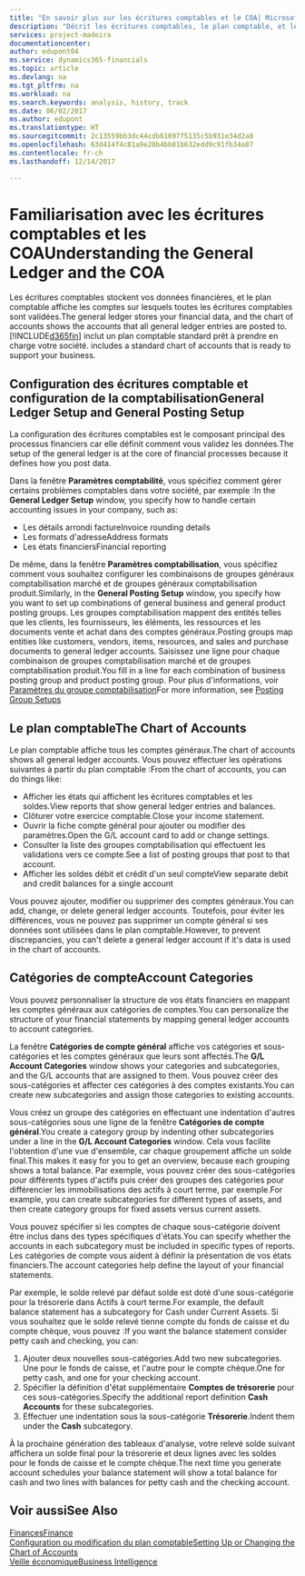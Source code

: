 ```yaml
---
title: "En savoir plus sur les écritures comptables et le COA| Microsoft Docs"
description: "Décrit les écritures comptables, le plan comptable, et les catégories de compte."
services: project-madeira
documentationcenter: 
author: edupont04
ms.service: dynamics365-financials
ms.topic: article
ms.devlang: na
ms.tgt_pltfrm: na
ms.workload: na
ms.search.keywords: analysis, history, track
ms.date: 06/02/2017
ms.author: edupont
ms.translationtype: HT
ms.sourcegitcommit: 2c13559bb3dc44cdb61697f5135c5b931e34d2a8
ms.openlocfilehash: 63d414f4c81a9e20b4bb81b632edd9c91fb34a87
ms.contentlocale: fr-ch
ms.lasthandoff: 12/14/2017

---
```

# <a name="understanding-the-general-ledger-and-the-coa"></a><span data-ttu-id="7b23d-103">Familiarisation avec les écritures comptables et les COA</span><span class="sxs-lookup"><span data-stu-id="7b23d-103">Understanding the General Ledger and the COA</span></span>
<span data-ttu-id="7b23d-104">Les écritures comptables stockent vos données financières, et le plan comptable affiche les comptes sur lesquels toutes les écritures comptables sont validées.</span><span class="sxs-lookup"><span data-stu-id="7b23d-104">The general ledger stores your financial data, and the chart of accounts shows the accounts that all general ledger entries are posted to.</span></span> [!INCLUDE[d365fin](includes/d365fin_md.md)]<span data-ttu-id="7b23d-105"> inclut un plan comptable standard prêt à prendre en charge votre société.</span><span class="sxs-lookup"><span data-stu-id="7b23d-105"> includes a standard chart of accounts that is ready to support your business.</span></span>

## <a name="general-ledger-setup-and-general-posting-setup"></a><span data-ttu-id="7b23d-106">Configuration des écritures comptable et configuration de la comptabilisation</span><span class="sxs-lookup"><span data-stu-id="7b23d-106">General Ledger Setup and General Posting Setup</span></span>
<span data-ttu-id="7b23d-107">La configuration des écritures comptables est le composant principal des processus financiers car elle définit comment vous validez les données.</span><span class="sxs-lookup"><span data-stu-id="7b23d-107">The setup of the general ledger is at the core of financial processes because it defines how you post data.</span></span>  

<span data-ttu-id="7b23d-108">Dans la fenêtre **Paramètres comptabilité**, vous spécifiez comment gérer certains problèmes comptables dans votre société, par exemple :</span><span class="sxs-lookup"><span data-stu-id="7b23d-108">In the **General Ledger Setup** window, you specify how to handle certain accounting issues in your company, such as:</span></span>  

* <span data-ttu-id="7b23d-109">Les détails arrondi facture</span><span class="sxs-lookup"><span data-stu-id="7b23d-109">Invoice rounding details</span></span>  
* <span data-ttu-id="7b23d-110">Les formats d'adresse</span><span class="sxs-lookup"><span data-stu-id="7b23d-110">Address formats</span></span>  
* <span data-ttu-id="7b23d-111">Les états financiers</span><span class="sxs-lookup"><span data-stu-id="7b23d-111">Financial reporting</span></span>  

<span data-ttu-id="7b23d-112">De même, dans la fenêtre **Paramètres comptabilisation**, vous spécifiez comment vous souhaitez configurer les combinaisons de groupes généraux comptabilisation marché et de groupes généraux comptabilisation produit.</span><span class="sxs-lookup"><span data-stu-id="7b23d-112">Similarly, in the **General Posting Setup** window, you specify how you want to set up combinations of general business and general product posting groups.</span></span> <span data-ttu-id="7b23d-113">Les groupes comptabilisation mappent des entités telles que les clients, les fournisseurs, les éléments, les ressources et les documents vente et achat dans des comptes généraux.</span><span class="sxs-lookup"><span data-stu-id="7b23d-113">Posting groups map entities like customers, vendors, items, resources, and sales and purchase documents to general ledger accounts.</span></span> <span data-ttu-id="7b23d-114">Saisissez une ligne pour chaque combinaison de groupes comptabilisation marché et de groupes comptabilisation produit.</span><span class="sxs-lookup"><span data-stu-id="7b23d-114">You fill in a line for each combination of business posting group and product posting group.</span></span> <span data-ttu-id="7b23d-115">Pour plus d'informations, voir [Paramètres du groupe comptabilisation](finance-posting-groups.md)</span><span class="sxs-lookup"><span data-stu-id="7b23d-115">For more information, see [Posting Group Setups](finance-posting-groups.md)</span></span>  

## <a name="the-chart-of-accounts"></a><span data-ttu-id="7b23d-116">Le plan comptable</span><span class="sxs-lookup"><span data-stu-id="7b23d-116">The Chart of Accounts</span></span>
<span data-ttu-id="7b23d-117">Le plan comptable affiche tous les comptes généraux.</span><span class="sxs-lookup"><span data-stu-id="7b23d-117">The chart of accounts shows all general ledger accounts.</span></span> <span data-ttu-id="7b23d-118">Vous pouvez effectuer les opérations suivantes à partir du plan comptable :</span><span class="sxs-lookup"><span data-stu-id="7b23d-118">From the chart of accounts, you can do things like:</span></span>  

* <span data-ttu-id="7b23d-119">Afficher les états qui affichent les écritures comptables et les soldes.</span><span class="sxs-lookup"><span data-stu-id="7b23d-119">View reports that show general ledger entries and balances.</span></span>  
* <span data-ttu-id="7b23d-120">Clôturer votre exercice comptable.</span><span class="sxs-lookup"><span data-stu-id="7b23d-120">Close your income statement.</span></span>  
* <span data-ttu-id="7b23d-121">Ouvrir la fiche compte général pour ajouter ou modifier des paramètres.</span><span class="sxs-lookup"><span data-stu-id="7b23d-121">Open the G/L account card to add or change settings.</span></span>  
* <span data-ttu-id="7b23d-122">Consulter la liste des groupes comptabilisation qui effectuent les validations vers ce compte.</span><span class="sxs-lookup"><span data-stu-id="7b23d-122">See a list of posting groups that post to that account.</span></span>
* <span data-ttu-id="7b23d-123">Afficher les soldes débit et crédit d'un seul compte</span><span class="sxs-lookup"><span data-stu-id="7b23d-123">View separate debit and credit balances for a single account</span></span>  

<span data-ttu-id="7b23d-124">Vous pouvez ajouter, modifier ou supprimer des comptes généraux.</span><span class="sxs-lookup"><span data-stu-id="7b23d-124">You can add, change, or delete general ledger accounts.</span></span> <span data-ttu-id="7b23d-125">Toutefois, pour éviter les différences, vous ne pouvez pas supprimer un compte général si ses données sont utilisées dans le plan comptable.</span><span class="sxs-lookup"><span data-stu-id="7b23d-125">However, to prevent discrepancies, you can't delete a general ledger account if it's data is used in the chart of accounts.</span></span>  

## <a name="account-categories"></a><span data-ttu-id="7b23d-126">Catégories de compte</span><span class="sxs-lookup"><span data-stu-id="7b23d-126">Account Categories</span></span>
<span data-ttu-id="7b23d-127">Vous pouvez personnaliser la structure de vos états financiers en mappant les comptes généraux aux catégories de comptes.</span><span class="sxs-lookup"><span data-stu-id="7b23d-127">You can personalize the structure of your financial statements by mapping general ledger accounts to account categories.</span></span>  

<span data-ttu-id="7b23d-128">La fenêtre **Catégories de compte général** affiche vos catégories et sous-catégories et les comptes généraux que leurs sont affectés.</span><span class="sxs-lookup"><span data-stu-id="7b23d-128">The **G/L Account Categories** window shows your categories and subcategories, and the G/L accounts that are assigned to them.</span></span> <span data-ttu-id="7b23d-129">Vous pouvez créer des sous-catégories et affecter ces catégories à des comptes existants.</span><span class="sxs-lookup"><span data-stu-id="7b23d-129">You can create new subcategories and assign those categories to existing accounts.</span></span>  

<span data-ttu-id="7b23d-130">Vous créez un groupe des catégories en effectuant une indentation d'autres sous-catégories sous une ligne de la fenêtre **Catégories de compte général**.</span><span class="sxs-lookup"><span data-stu-id="7b23d-130">You create a category group by indenting other subcategories under a line in the **G/L Account Categories** window.</span></span> <span data-ttu-id="7b23d-131">Cela vous facilite l'obtention d'une vue d'ensemble, car chaque groupement affiche un solde final.</span><span class="sxs-lookup"><span data-stu-id="7b23d-131">This makes it easy for you to get an overview, because each grouping shows a total balance.</span></span> <span data-ttu-id="7b23d-132">Par exemple, vous pouvez créer des sous-catégories pour différents types d'actifs puis créer des groupes des catégories pour différencier les immobilisations des actifs à court terme, par exemple.</span><span class="sxs-lookup"><span data-stu-id="7b23d-132">For example, you can create subcategories for different types of assets, and then create category groups for fixed assets versus current assets.</span></span>  

<span data-ttu-id="7b23d-133">Vous pouvez spécifier si les comptes de chaque sous-catégorie doivent être inclus dans des types spécifiques d'états.</span><span class="sxs-lookup"><span data-stu-id="7b23d-133">You can specify whether the accounts in each subcategory must be included in specific types of reports.</span></span> <span data-ttu-id="7b23d-134">Les catégories de compte vous aident à définir la présentation de vos états financiers.</span><span class="sxs-lookup"><span data-stu-id="7b23d-134">The account categories help define the layout of your financial statements.</span></span>  

<span data-ttu-id="7b23d-135">Par exemple, le solde relevé par défaut solde est doté d'une sous-catégorie pour la trésorerie dans Actifs à court terme.</span><span class="sxs-lookup"><span data-stu-id="7b23d-135">For example, the default balance statement has a subcategory for Cash under Current Assets.</span></span> <span data-ttu-id="7b23d-136">Si vous souhaitez que le solde relevé tienne compte du fonds de caisse et du compte chèque, vous pouvez :</span><span class="sxs-lookup"><span data-stu-id="7b23d-136">If you want the balance statement consider petty cash and checking, you can:</span></span>  

1. <span data-ttu-id="7b23d-137">Ajouter deux nouvelles sous-catégories.</span><span class="sxs-lookup"><span data-stu-id="7b23d-137">Add two new subcategories.</span></span> <span data-ttu-id="7b23d-138">Une pour le fonds de caisse, et l'autre pour le compte chèque.</span><span class="sxs-lookup"><span data-stu-id="7b23d-138">One for petty cash, and one for your checking account.</span></span>  
2. <span data-ttu-id="7b23d-139">Spécifier la définition d'état supplémentaire **Comptes de trésorerie** pour ces sous-catégories.</span><span class="sxs-lookup"><span data-stu-id="7b23d-139">Specify the additional report definition **Cash Accounts** for these subcategories.</span></span>  
3. <span data-ttu-id="7b23d-140">Effectuer une indentation sous la sous-catégorie **Trésorerie**.</span><span class="sxs-lookup"><span data-stu-id="7b23d-140">Indent them under the **Cash** subcategory.</span></span>  

<span data-ttu-id="7b23d-141">À la prochaine génération des tableaux d'analyse, votre relevé solde suivant affichera un solde final pour la trésorerie et deux lignes avec les soldes pour le fonds de caisse et le compte chèque.</span><span class="sxs-lookup"><span data-stu-id="7b23d-141">The next time you generate account schedules your balance statement will show a total balance for cash and two lines with balances for petty cash and the checking account.</span></span>  

## <a name="see-also"></a><span data-ttu-id="7b23d-142">Voir aussi</span><span class="sxs-lookup"><span data-stu-id="7b23d-142">See Also</span></span>
[<span data-ttu-id="7b23d-143">Finances</span><span class="sxs-lookup"><span data-stu-id="7b23d-143">Finance</span></span>](finance.md)  
[<span data-ttu-id="7b23d-144">Configuration ou modification du plan comptable</span><span class="sxs-lookup"><span data-stu-id="7b23d-144">Setting Up or Changing the Chart of Accounts</span></span>](finance-setup-chart-accounts.md)  
[<span data-ttu-id="7b23d-145">Veille économique</span><span class="sxs-lookup"><span data-stu-id="7b23d-145">Business Intelligence</span></span>](bi.md)  

